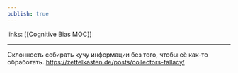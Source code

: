 ```yaml
---
publish: true
---
```

links: [[Cognitive Bias MOC]]

---



Склонность собирать кучу информации без того, чтобы её как-то обработать.
https://zettelkasten.de/posts/collectors-fallacy/
